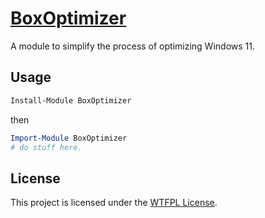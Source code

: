# [BoxOptimizer](https://www.powershellgallery.com/packages/BoxOptimizer)

A module to simplify the process of optimizing Windows 11.

## Usage

```PowerShell
Install-Module BoxOptimizer
```

then

```PowerShell
Import-Module BoxOptimizer
# do stuff here.
```

## License

This project is licensed under the [WTFPL License](LICENSE).
